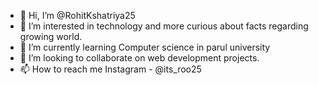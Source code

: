 - 👋 Hi, I’m @RohitKshatriya25
- 👀 I’m interested in technology and more curious about facts regarding growing world.
- 🌱 I’m currently learning Computer science in parul university
- 💞️ I’m looking to collaborate on web development projects.
- 📫 How to reach me
 Instagram - @its_roo25

<!---
RohitKshatriya25/RohitKshatriya25 is a ✨ special ✨ repository because its `README.md` (this file) appears on your GitHub profile.
You can click the Preview link to take a look at your changes.
--->
